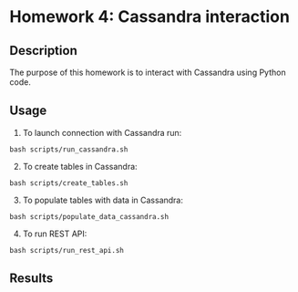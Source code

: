 # Homework 4: Cassandra interaction

## Description

The purpose of this homework is to interact with Cassandra using Python code.


## Usage

1. To launch connection with Cassandra run:

```
bash scripts/run_cassandra.sh
```

2. To create tables in Cassandra:

```
bash scripts/create_tables.sh
```

3. To populate tables with data in Cassandra:

```
bash scripts/populate_data_cassandra.sh
```

4. To run REST API:

```
bash scripts/run_rest_api.sh
```

## Results